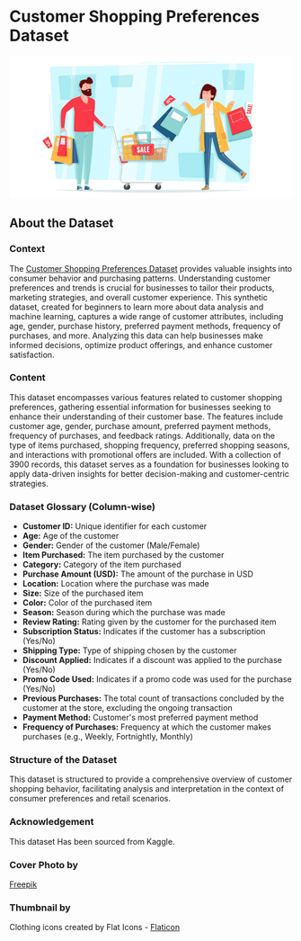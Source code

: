 # Customer Shopping Preferences Dataset

![Cover Image](images/dataset-cover.png)

## About the Dataset

### Context

The [Customer Shopping Preferences Dataset](https://www.kaggle.com/datasets/iamsouravbanerjee/customer-shopping-trends-dataset) provides valuable insights into consumer behavior and purchasing patterns. Understanding customer preferences and trends is crucial for businesses to tailor their products, marketing strategies, and overall customer experience. This synthetic dataset, created for beginners to learn more about data analysis and machine learning, captures a wide range of customer attributes, including age, gender, purchase history, preferred payment methods, frequency of purchases, and more. Analyzing this data can help businesses make informed decisions, optimize product offerings, and enhance customer satisfaction.

### Content

This dataset encompasses various features related to customer shopping preferences, gathering essential information for businesses seeking to enhance their understanding of their customer base. The features include customer age, gender, purchase amount, preferred payment methods, frequency of purchases, and feedback ratings. Additionally, data on the type of items purchased, shopping frequency, preferred shopping seasons, and interactions with promotional offers are included. With a collection of 3900 records, this dataset serves as a foundation for businesses looking to apply data-driven insights for better decision-making and customer-centric strategies.

### Dataset Glossary (Column-wise)

- **Customer ID:** Unique identifier for each customer
- **Age:** Age of the customer
- **Gender:** Gender of the customer (Male/Female)
- **Item Purchased:** The item purchased by the customer
- **Category:** Category of the item purchased
- **Purchase Amount (USD):** The amount of the purchase in USD
- **Location:** Location where the purchase was made
- **Size:** Size of the purchased item
- **Color:** Color of the purchased item
- **Season:** Season during which the purchase was made
- **Review Rating:** Rating given by the customer for the purchased item
- **Subscription Status:** Indicates if the customer has a subscription (Yes/No)
- **Shipping Type:** Type of shipping chosen by the customer
- **Discount Applied:** Indicates if a discount was applied to the purchase (Yes/No)
- **Promo Code Used:** Indicates if a promo code was used for the purchase (Yes/No)
- **Previous Purchases:** The total count of transactions concluded by the customer at the store, excluding the ongoing transaction
- **Payment Method:** Customer's most preferred payment method
- **Frequency of Purchases:** Frequency at which the customer makes purchases (e.g., Weekly, Fortnightly, Monthly)

### Structure of the Dataset

This dataset is structured to provide a comprehensive overview of customer shopping behavior, facilitating analysis and interpretation in the context of consumer preferences and retail scenarios.

### Acknowledgement

This dataset Has been sourced from Kaggle.

### Cover Photo by

[Freepik](https://www.freepik.com/free-vector/hand-drawn-people-shopping-sale_12063508.htm#query=shopping%20cartoon&position=7&from_view=keyword&track=ais)

### Thumbnail by

Clothing icons created by Flat Icons - [Flaticon](https://www.flaticon.com/free-icons/clothing)